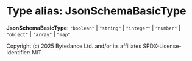 # Type alias: JsonSchemaBasicType

**JsonSchemaBasicType**: `"boolean"` | `"string"` | `"integer"` | `"number"` | `"object"` | `"array"` | `"map"`

Copyright (c) 2025 Bytedance Ltd. and/or its affiliates
SPDX-License-Identifier: MIT
